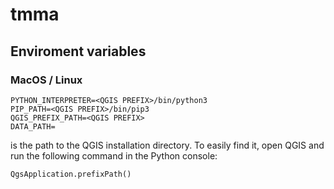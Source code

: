 # tmma

## Enviroment variables
### MacOS / Linux
```
PYTHON_INTERPRETER=<QGIS PREFIX>/bin/python3
PIP_PATH=<QGIS PREFIX>/bin/pip3
QGIS_PREFIX_PATH=<QGIS PREFIX>
DATA_PATH=
```
<QGIS PREFIX> is the path to the QGIS installation directory. To easily find it, open QGIS and run the following command in the Python console:
```
QgsApplication.prefixPath()
```

